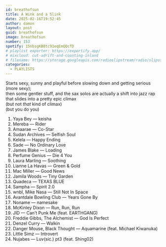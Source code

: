 ```yaml
---
id: breathofsun
title: A Wink and a Slink
date: 2025-02-16T19:52:45
author: damon
layout: post
guid: breathofsun
image: breathofsun
number: 153
spotify: 15VbsgKB8tc91eqEmQQcfD
# playlist exporter: https://exportify.app/
# mixcloud: cut-adrift-and-coasting-inland
# filename: https://storage.googleapis.com/radioslipstream/radio/slipstream-143.mp3
categories:
  - PLAYLISTS
---
```


Starts sexy, sunny and playful 
before slowing down and getting serious (more sexy);  
then some gentler stuff,
and the sax solos are actually a shift into jazz rap  
that slides into a pretty epic climax  
(but not *that* kind of climax)  
(but you do you)  

1. Yaya Bey — keisha
1. Mereba — Rider
1. Amaarae — Co-Star
1. Sudan Archives — Selfish Soul
1. Kelela — Happy Ending
1. Sade — No Ordinary Love
1. James Blake — Loading
1. Perfume Genius — Die 4 You
1. Laura Marling — Soothing
1. Lianne La Havas — Green & Gold
1. Mac Miller — Good News
1. Jamila Woods — Tiny Garden
1. Quadeca — TEXAS BLUE
1. Sampha — Spirit 2.0
1. wnbl, Mike Nasa — Still Not In Space
1. Avantdale Bowling Club — Years Gone By
1. Noname — namesake
1. McKinley Dixon — Run, Run, Run
1. JID — Can’t Punk Me (feat. EARTHGANG)
1. Freddie Gibbs, The Alchemist — God Is Perfect
1. Denzel Curry — Walkin
1. Danger Mouse, Black Thought — Aquamarine (feat. Michael Kiwanuka)
1. Little Simz — Introvert
1. Nujabes — Luv(sic.) pt3 (feat. Shing02)